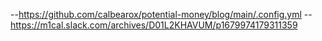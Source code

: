 --https://github.com/calbearox/potential-money/blog/main/.config.yml --https://m1cal.slack.com/archives/D01L2KHAVUM/p1679974179311359